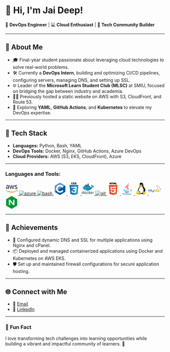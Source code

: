 
# 👋 Hi, I'm Jai Deep!  

🌟 **DevOps Engineer** | 💻 **Cloud Enthusiast** | 🔧 **Tech Community Builder**  

---

## 🚀 About Me  

- 🎓 Final-year student passionate about leveraging cloud technologies to solve real-world problems.  
- 🛠️ Currently a **DevOps Intern**, building and optimizing CI/CD pipelines, configuring servers, managing DNS, and setting up SSL.  
- 🌐 Leader of the **Microsoft Learn Student Club (MLSC)** at SMIU, focused on bridging the gap between industry and academia.  
- 🧑‍💻 Previously hosted a static website on AWS with S3, CloudFront, and Route 53.  
- 🎯 Exploring **YAML**, **GitHub Actions**, and **Kubernetes** to elevate my DevOps expertise.  

---

## 🔨 Tech Stack  

- **Languages:** Python, Bash, YAML  
- **DevOps Tools:** Docker, Nginx, GitHub Actions, Azure DevOps  
- **Cloud Providers:** AWS (S3, EKS, CloudFront), Azure

---
<h3 align="left">Languages and Tools:</h3>
<p align="left"> <a href="https://aws.amazon.com" target="_blank" rel="noreferrer"> <img src="https://raw.githubusercontent.com/devicons/devicon/master/icons/amazonwebservices/amazonwebservices-original-wordmark.svg" alt="aws" width="40" height="40"/> </a> <a href="https://azure.microsoft.com/en-in/" target="_blank" rel="noreferrer"> <img src="https://www.vectorlogo.zone/logos/microsoft_azure/microsoft_azure-icon.svg" alt="azure" width="40" height="40"/> </a> <a href="https://www.gnu.org/software/bash/" target="_blank" rel="noreferrer"> <img src="https://www.vectorlogo.zone/logos/gnu_bash/gnu_bash-icon.svg" alt="bash" width="40" height="40"/> </a> <a href="https://www.cprogramming.com/" target="_blank" rel="noreferrer"> <img src="https://raw.githubusercontent.com/devicons/devicon/master/icons/c/c-original.svg" alt="c" width="40" height="40"/> </a> <a href="https://www.w3schools.com/css/" target="_blank" rel="noreferrer"> <img src="https://raw.githubusercontent.com/devicons/devicon/master/icons/css3/css3-original-wordmark.svg" alt="css3" width="40" height="40"/> </a> <a href="https://www.docker.com/" target="_blank" rel="noreferrer"> <img src="https://raw.githubusercontent.com/devicons/devicon/master/icons/docker/docker-original-wordmark.svg" alt="docker" width="40" height="40"/> </a> <a href="https://git-scm.com/" target="_blank" rel="noreferrer"> <img src="https://www.vectorlogo.zone/logos/git-scm/git-scm-icon.svg" alt="git" width="40" height="40"/> </a> <a href="https://www.w3.org/html/" target="_blank" rel="noreferrer"> <img src="https://raw.githubusercontent.com/devicons/devicon/master/icons/html5/html5-original-wordmark.svg" alt="html5" width="40" height="40"/> </a> <a href="https://www.java.com" target="_blank" rel="noreferrer"> <img src="https://raw.githubusercontent.com/devicons/devicon/master/icons/java/java-original.svg" alt="java" width="40" height="40"/> </a> <a href="https://www.linux.org/" target="_blank" rel="noreferrer"> <img src="https://raw.githubusercontent.com/devicons/devicon/master/icons/linux/linux-original.svg" alt="linux" width="40" height="40"/> </a> <a href="https://www.mysql.com/" target="_blank" rel="noreferrer"> <img src="https://raw.githubusercontent.com/devicons/devicon/master/icons/mysql/mysql-original-wordmark.svg" alt="mysql" width="40" height="40"/> </a> <a href="https://www.nginx.com" target="_blank" rel="noreferrer"> <img src="https://raw.githubusercontent.com/devicons/devicon/master/icons/nginx/nginx-original.svg" alt="nginx" width="40" height="40"/> </a> </p>

---

## 🌟 Achievements  

- 💼 Configured dynamic DNS and SSL for multiple applications using Nginx and cPanel.  
- 📦 Deployed and managed containerized applications using Docker and Kubernetes on AWS EKS.  
- 🛡️ Set up and maintained firewall configurations for secure application hosting.  

---

## 🌐 Connect with Me  

- 📧 [Email](mailto:jaideepp247@gmail.com)  
- 💼 [LinkedIn](https://www.linkedin.com/in/jaideep247/)  

---

### 🎉 Fun Fact  

I love transforming tech challenges into learning opportunities while building a vibrant and impactful community of learners. 🚀  
